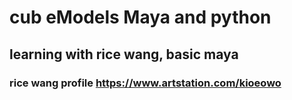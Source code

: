 # cub eModels Maya and python
## learning with rice wang, basic maya
### rice wang profile https://www.artstation.com/kioeowo
